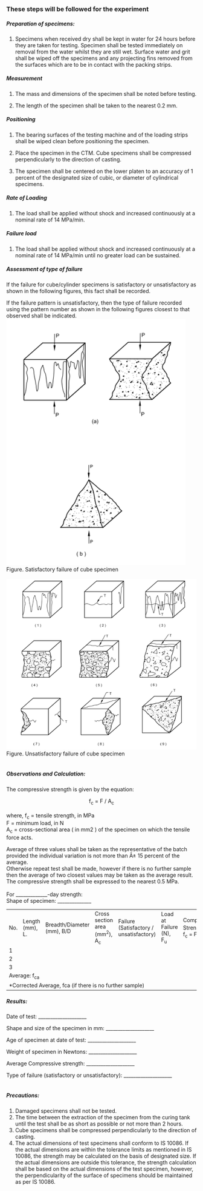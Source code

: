 <h3> These steps will be followed for the experiment </h3>

<h5>Preparation of specimens:</h5>

1. Specimens when received dry shall be kept in water for 24 hours before they are taken for testing. Specimen shall be tested immediately on removal from the water whilst they are still wet. Surface water and grit shall be wiped off the specimens and any projecting fins removed from the surfaces which are to be in contact with the packing strips.


<h5>Measurement</h5>

1. The mass and dimensions of the specimen shall be noted before testing.

2. The length of the specimen shall be taken to the nearest 0.2 mm.


<h5>Positioning</h5>

1. The bearing surfaces of the testing machine and of the loading strips shall be wiped clean before positioning the specimen.

2. Place the specimen in the CTM. Cube specimens shall be compressed perpendicularly to the direction of casting.

3. The specimen shall be centered on the lower platen to an accuracy of 1 percent of the designated size of cubic, or diameter of cylindrical specimens.

<h5>Rate of Loading</h5>

1. The load shall be applied without shock and increased continuously at a nominal rate of 14 MPa/min.


<h5>Failure load</h5>

1. The load shall be applied without shock and increased continuously at a nominal rate of 14 MPa/min until no greater load can be sustained.

<h5>Assessment of type of failure</h5>

If the failure for cube/cylinder specimens is satisfactory or unsatisfactory as shown in the following figures, this fact shall be recorded.

If the failure pattern is unsatisfactory, then the type of failure recorded using the pattern number as shown in the following figures closest to that observed shall be indicated.
<br>
<img src="images/cube1.png"/>
<br>
Figure. Satisfactory failure of cube specimen
<br><br>
<img src="images/cube2.png"/>
<br>
Figure. Unsatisfactory failure of cube specimen<br><br>


<h5>Observations and Calculation:</h5>

The compressive strength is given by the equation:<br>
<div align="middle">f<sub>c</sub> = F / A<sub>c</sub></div><br>
where,
f<sub>c</sub> = tensile   strength, in MPa <br>
F = minimum load, in N <br>
A<sub>c</sub> = cross-sectional area ( in mm2 ) of the specimen on which the tensile force acts.

Average of three values shall be taken as the representative of the batch provided the individual variation is not more than Â± 15 percent of the average.<br>
Otherwise repeat test shall be made, however if there is no further sample then the average of two closest values may be taken as the average result.<br>
The compressive strength shall be expressed to the nearest 0.5 MPa.<br><br>
For _____________-day strength:<br>
Shape of specimen:  ______________<br>

<table>
                 <tr>
                                <td>
                                         No.
                                </td>
                                 <td>
                                         Length (mm), L.
                                </td>
                                 <td>
                                         Breadth/Diameter (mm), B/D
                                </td>
                                 <td>
                                         Cross section area (mm<sup>2</sup>), A<sub>c</sub>
                                </td>
                                 <td>
                                         Failure (Satisfactory / unsatisfactory)
                                </td>
                                 <td>
                                         Load at Failure (N), F<sub>u</sub>
                                </td>
                               <td>
                                         Compressive Strength(N/mm<sup>2</sup>) f<sub>c</sub> = F<sub>u</sub>/A<sub>c</sub>
                                </td>
                                 <td>
                                         Check 0.85 f<sub>ca</sub>≤f<sub>c</sub>≤1.15f<sub>ca</sub>
                                </td>
                 </tr>
                 <tr>
                                <td>
                                         1
                                </td>
                                 <td>
                                </td>
                                 <td>
                                </td>
                                 <td>
                                </td>
                                 <td>
                                </td>
                                 <td>
                                </td>
                                 <td>
                                </td>
                                 <td>
                                </td>
                 </tr>
                 <tr>
                                <td>
                                         2
                                </td>
                                 <td>
                                </td>
                                 <td>
                                </td>
                                 <td>
                                </td>
                                 <td>
                                </td>
                                 <td>
                                </td>
                               <td>
                                </td>
                                 <td>
                                </td>
                 </tr>
                 <tr>
                                <td>
                                         3
                                </td>
                                 <td>
                                </td>
                                 <td>
                                </td>
                                 <td>
                                </td>
                                 <td>
                                </td>
                                 <td>
                                </td>
                               <td>
                                </td>
                                 <td>
                                </td>
                 </tr>
                 <tr>
                                <td colspan= 5>
                                         Average: f<sub>ca</sub>
                                </td>
                                 <td>
                                </td>
                                 <td>
                                </td>
                                 <td>
                                </td>
                 </tr>
                 <tr>
                                <td colspan= 6>
                                         *Corrected Average, fca (if there is no further sample)
                                </td>
                                 <td>
                                </td>
                                 <td>
                                </td>
                 </tr>
</table>

<h5>Results:</h5>

Date of test:   ____________________<br>

Shape and size of the specimen in mm:   ____________________<br>

Age of specimen at date of test:    ____________________<br>

Weight of specimen in Newtons:  ____________________<br>

Average Compressive strength:   ____________________<br>

Type of failure (satisfactory or unsatisfactory):   ____________________<br><br>

<h5>Precautions:</h5>

1. Damaged specimens shall not be tested.<br>
2. The time between the extraction of the specimen from the curing tank until the test shall be as short as possible or not more than 2 hours.<br>
3. Cube specimens shall be compressed perpendicularly to the direction of casting.<br>
4. The actual dimensions of test specimens shall conform to IS 10086. If the actual dimensions are within the tolerance limits as mentioned in IS 10086, the strength may be calculated on the basis of designated size. If the actual dimensions are outside this tolerance, the strength calculation shall be based on the actual dimensions of the test specimen, however, the perpendicularity of the surface of specimens should be maintained as per IS 10086.<br>
